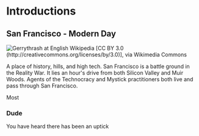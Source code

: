 # Introductions

## San Francisco - Modern Day 

![Gerrythrash at English Wikipedia [CC BY 3.0 (http://creativecommons.org/licenses/by/3.0)], via Wikimedia Commons](https://upload.wikimedia.org/wikipedia/commons/8/86/Bay_Bride_from_Yerba_Buena_Island.JPG)

A place of history, hills, and high tech. San Francisco is a battle ground in the Reality War. It lies an hour's drive from both Silicon Valley and Muir Woods. Agents of the Technocracy and Mystick practitioners both live and pass through San Francisco. 

Most 

### Dude

You have heard there has been an uptick 
